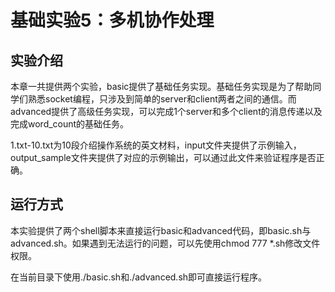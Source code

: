 # 基础实验5：多机协作处理

## 实验介绍
​	本章一共提供两个实验，basic提供了基础任务实现。基础任务实现是为了帮助同学们熟悉socket编程，只涉及到简单的server和client两者之间的通信。而advanced提供了高级任务实现，可以完成1个server和多个client的消息传递以及完成word_count的基础任务。

​	1.txt-10.txt为10段介绍操作系统的英文材料，input文件夹提供了示例输入，output_sample文件夹提供了对应的示例输出，可以通过此文件来验证程序是否正确。

## 运行方式

  本实验提供了两个shell脚本来直接运行basic和advanced代码，即basic.sh与advanced.sh。如果遇到无法运行的问题，可以先使用chmod 777 *.sh修改文件权限。

  在当前目录下使用./basic.sh和./advanced.sh即可直接运行程序。
